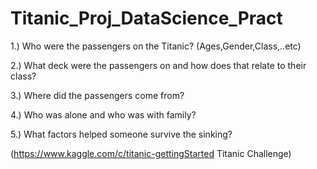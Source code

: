 # Titanic_Proj_DataScience_Pract

 1.) Who were the passengers on the Titanic? (Ages,Gender,Class,..etc)
 
 2.) What deck were the passengers on and how does that relate to their class?
 
 3.) Where did the passengers come from?
 
 4.) Who was alone and who was with family?
 
 5.) What factors helped someone survive the sinking?

(https://www.kaggle.com/c/titanic-gettingStarted Titanic Challenge) 
